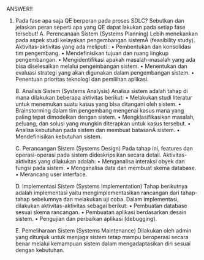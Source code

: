 ANSWER!!
1) Pada fase apa saja QE berperan pada proses SDLC? Sebutkan dan jelaskan peran seperti apa yang QE dapat lakukan pada setiap fase tersebut!
    A. Perencanaan Sistem (Systems Planning)
    Lebih menekankan pada aspek studi kelayakan pengembangan sistemÂ (feasibility study). Aktivitas-aktivitas yang ada meliputi :
    • Pembentukan dan konsolidasi tim pengembang.
    • Mendefinisikan tujuan dan ruang lingkup pengembangan.
    • Mengidentifikasi apakah masalah-masalah yang ada bisa diselesaikan melalui pengembangan sistem.
    • Menentukan dan evaluasi strategi yang akan digunakan dalam pengembangan sistem.
    • Penentuan prioritas teknologi dan pemilihan aplikasi.

    B. Analisis Sistem (Systems Analysis)
    Analisa sistem adalah tahap di mana dilakukan beberapa aktivitas berikut:
    • Melakukan studi literatur untuk menemukan suatu kasus yang bisa ditangani oleh sistem.
    • Brainstorming dalam tim pengembang mengenai kasus mana yang paling tepat dimodelkan dengan sistem.
    • Mengklasifikasikan masalah, peluang, dan solusi yang mungkin diterapkan untuk kasus tersebut.
    • Analisa kebutuhan pada sistem dan membuat batasanÂ sistem.
    • Mendefinisikan kebutuhan sistem.

    C. Perancangan Sistem (Systems Design)
    Pada tahap ini, features dan operasi-operasi pada sistem dideskripsikan secara detail. Aktivitas-aktivitas yang dilakukan adalah:
    • Menganalisa interaksi obyek dan fungsi pada sistem.
    • Menganalisa data dan membuat skema database.
    • Merancang user interface.

    D. Implementasi Sistem (Systems Implementation)
    Tahap berikutnya adalah implementasi yaitu mengimplementasikan rancangan dari tahap-tahap sebelumnya dan melakukan uji coba.
    Dalam implementasi, dilakukan aktivitas-aktivitas sebagai berikut:
    • Pembuatan database sesuai skema rancangan.
    • Pembuatan aplikasi berdasarkan desain sistem.
    • Pengujian dan perbaikan aplikasi (debugging).

    E. Pemeliharaan Sistem (Systems Maintenance)
    Dilakukan oleh admin yang ditunjuk untuk menjaga sistem tetap mampu beroperasi secara benar melalui kemampuan sistem dalam mengadaptasikan diri sesuai dengan           kebutuhan.
